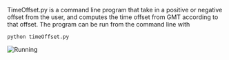 TimeOffset.py is a command line program that take in a positive or negative offset from the user, 
and computes the time offset from GMT according to that offset. The program can be run from the
command line with 

```python timeOffset.py```

![Running](../images/currentTimeDemo.png)